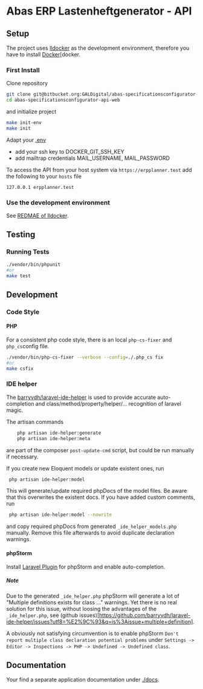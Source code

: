 Abas ERP Lastenheftgenerator - API
==================================

[docs]: ./docs/index.md
[dotenv]: ./.env
[lldocker]: https://git.gal-digital.de/dimitri.pfaffenrodt/lldocker
[lldocker-readme]: ./README[lldocker].md
[laravel-passport]: https://laravel.com/docs/5.6/passport
[docker]: https://www.docker.com/
[vagrant]: https://www.vagrantup.com/
[ide-helper]: https://github.com/barryvdh/laravel-ide-helper
[ps-laravel-plugin]: https://plugins.jetbrains.com/plugin/7532-laravel-plugin

## Setup

The project uses [lldocker][lldocker] as the development environment, 
therefore you have to install [Docker][docker.

### First Install

Clone repository

```bash
git clone git@bitbucket.org:GALDigital/abas-specificationsconfigurator-api-web.git
cd abas-specificationsconfigurator-api-web
```

and initialize project 

```bash
make init-env
make init
```

Adapt your [.env][dotenv]

* add your ssh key to DOCKER_GIT_SSH_KEY
* add mailtrap credentials MAIL_USERNAME, MAIL_PASSWORD 


To access the API from your host system via `https://erpplanner.test`
add the following to your `hosts` file

```
127.0.0.1 erpplanner.test
```
### Use the development environment

See [REDMAE of lldocker][lldocker-readme].

## Testing

### Running Tests

```bash
./vendor/bin/phpunit
#or
make test
``` 

## Development

### Code Style

#### PHP 

For a consistent php code style, there is an local `php-cs-fixer` and `php_cs`config file.

```bash
./vendor/bin/php-cs-fixer --verbose --config=./.php_cs fix
#or
make csfix
``` 

### IDE helper

The [barryvdh/laravel-ide-helper][ide-helper] is used to provide accurate auto-completion 
and class/method/property/helper/... recognition of laravel magic.

The artisan commands

```bash
    php artisan ide-helper:generate
    php artisan ide-helper:meta
```

are part of the composer `post-update-cmd` script, but could be run manually if necessary.

If you create new Eloquent models or update existent ones, run

```bash
 php artisan ide-helper:model
``` 

This will generate/update required phpDocs of the model files. 
Be aware that this overwrites the existent docs. 
If you have added custom comments, run

```bash
 php artisan ide-helper:model --nowrite
``` 

and copy required phpDocs from generated `_ide_helper_models.php` manually.
Remove this file afterwards to avoid duplicate declaration warnings.

#### phpStorm

Install [Laravel Plugin][ps-laravel-plugin] for phpStorm and enable auto-completion.

##### Note

Due to the generated `_ide_helper.php` phpStorm will generate a lot of "Multiple definitions exists for class ..." warnings.
Yet there is no real solution for this issue, without loosing the advantages of the `_ide_helper.php`, see
(github issues)[https://github.com/barryvdh/laravel-ide-helper/issues?utf8=%E2%9C%93&q=is%3Aissue+multiple+definition].

A obviously not satisfying circumvention is to enable phpStorm `Don't report multiple class declaration potential problems`
under `Settings -> Editor -> Inspections -> PHP -> Undefined -> Undefined class`.

## Documentation

Your find a separate application documentation under [./docs][docs].
